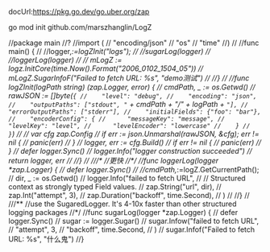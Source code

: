 
docUrl:https://pkg.go.dev/go.uber.org/zap


go mod init github.com/marszhanglin/LogZ



//package main
//?
//import (
//	"encoding/json"
//	"os"
//	"time"
//)
//
//func main() {
//	//logger,_:=logZInit("logs");
//	//sugarLog(logger)
//	//loggerLog(logger)
//
//	mLogZ := logz.InitCore(time.Now().Format("2006_0102_1504_05"))
//	mLogZ.SugarInfoF("Failed to fetch URL: %s", "demo测试")
//
//}
//
//func logZInit(logPath string) (*zap.Logger, error) {
//	cmdPath, _ := os.Getwd()
//	rawJSON := []byte(`{
//	  "level": "debug",
//	  "encoding": "json",
//	  "outputPaths": ["stdout", "` + cmdPath + "/" + logPath + `"],
//	  "errorOutputPaths": ["stderr"],
//	  "initialFields": {"foo": "bar"},
//	  "encoderConfig": {
//	    "messageKey": "message",
//	    "levelKey": "level",
//	    "levelEncoder": "lowercase"
//	  }
//	}`)
//
//	var cfg zap.Config
//	if err := json.Unmarshal(rawJSON, &cfg); err != nil {
//		panic(err)
//	}
//	logger, err := cfg.Build()
//	if err != nil {
//		panic(err)
//	}
//	defer logger.Sync()
//	logger.Info("logger construction succeeded")
//	return logger, err
//
//}
//
///**
//更快
//*/
//func loggerLog(logger *zap.Logger) {
//	defer logger.Sync()
//	//cmdPath,_:=logZ.GetCurrentPath();
//	dir, _ := os.Getwd()
//	logger.Info("failed to fetch URL",
//		// Structured context as strongly typed Field values.
//		zap.String("url", dir),
//		zap.Int("attempt", 3),
//		zap.Duration("backoff", time.Second),
//	)
//
//}
//
///**
//use the SugaredLogger. It's 4-10x faster than other structured logging packages
//*/
//func sugarLog(logger *zap.Logger) {
//	defer logger.Sync()
//	sugar := logger.Sugar()
//	sugar.Infow("failed to fetch URL",
//		"attempt", 3,
//		"backoff", time.Second,
//	)
//	sugar.Infof("Failed to fetch URL: %s", "什么鬼")
//}


